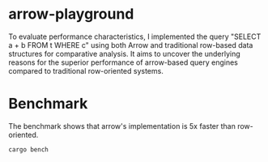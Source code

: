 # arrow-playground

To evaluate performance characteristics, I implemented the query "SELECT a + b FROM t WHERE c" using both Arrow and
traditional row-based data structures for comparative analysis.
It aims to uncover the underlying reasons for the superior performance of arrow-based query engines compared to
traditional row-oriented systems.

# Benchmark

The benchmark shows that arrow's implementation is 5x faster than row-oriented.

```bash
cargo bench
```
